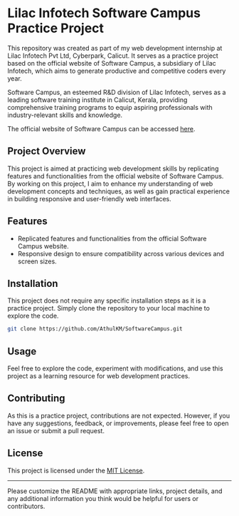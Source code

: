 # Lilac Infotech Software Campus Practice Project

This repository was created as part of my web development internship at Lilac Infotech Pvt Ltd, Cyberpark, Calicut. It serves as a practice project based on the official website of Software Campus, a subsidiary of Lilac Infotech, which aims to generate productive and competitive coders every year.

Software Campus, an esteemed R&D division of Lilac Infotech, serves as a leading software training institute in Calicut, Kerala, providing comprehensive training programs to equip aspiring professionals with industry-relevant skills and knowledge.

The official website of Software Campus can be accessed [here](https://www.softwarecampus.org/).

## Project Overview

This project is aimed at practicing web development skills by replicating features and functionalities from the official website of Software Campus. By working on this project, I aim to enhance my understanding of web development concepts and techniques, as well as gain practical experience in building responsive and user-friendly web interfaces.

## Features

- Replicated features and functionalities from the official Software Campus website.
- Responsive design to ensure compatibility across various devices and screen sizes.

## Installation

This project does not require any specific installation steps as it is a practice project. Simply clone the repository to your local machine to explore the code.

```bash
git clone https://github.com/AthulKM/SoftwareCampus.git
```

## Usage

Feel free to explore the code, experiment with modifications, and use this project as a learning resource for web development practices.

## Contributing

As this is a practice project, contributions are not expected. However, if you have any suggestions, feedback, or improvements, please feel free to open an issue or submit a pull request.

## License

This project is licensed under the [MIT License](LICENSE).

---

Please customize the README with appropriate links, project details, and any additional information you think would be helpful for users or contributors.
